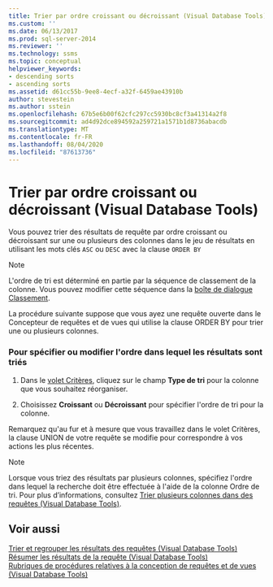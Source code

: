 ```yaml
---
title: Trier par ordre croissant ou décroissant (Visual Database Tools) | Microsoft Docs
ms.custom: ''
ms.date: 06/13/2017
ms.prod: sql-server-2014
ms.reviewer: ''
ms.technology: ssms
ms.topic: conceptual
helpviewer_keywords:
- descending sorts
- ascending sorts
ms.assetid: d61cc55b-9ee8-4ecf-a32f-6459ae43910b
author: stevestein
ms.author: sstein
ms.openlocfilehash: 67b5e6b00f62cfc297cc5930bc8cf3a41314a2f8
ms.sourcegitcommit: ad4d92dce894592a259721a1571b1d8736abacdb
ms.translationtype: MT
ms.contentlocale: fr-FR
ms.lasthandoff: 08/04/2020
ms.locfileid: "87613736"
---
```

# <a name="sort-in-ascending-or-descending-order-visual-database-tools"></a>Trier par ordre croissant ou décroissant (Visual Database Tools)
  Vous pouvez trier des résultats de requête par ordre croissant ou décroissant sur une ou plusieurs des colonnes dans le jeu de résultats en utilisant les mots clés `ASC` ou `DESC` avec la clause `ORDER BY`  
  
> [!NOTE]  
>  L'ordre de tri est déterminé en partie par la séquence de classement de la colonne. Vous pouvez modifier cette séquence dans la [boîte de dialogue Classement](visual-database-tools.md).  
  
 La procédure suivante suppose que vous ayez une requête ouverte dans le Concepteur de requêtes et de vues qui utilise la clause ORDER BY pour trier une ou plusieurs colonnes.  
  
### <a name="to-specify-or-change-the-order-in-which-results-are-sorted"></a>Pour spécifier ou modifier l'ordre dans lequel les résultats sont triés  
  
1.  Dans le [volet Critères](criteria-pane-visual-database-tools.md), cliquez sur le champ **Type de tri** pour la colonne que vous souhaitez réorganiser.  
  
2.  Choisissez **Croissant** ou **Décroissant** pour spécifier l'ordre de tri pour la colonne.  
  
 Remarquez qu'au fur et à mesure que vous travaillez dans le volet Critères, la clause UNION de votre requête se modifie pour correspondre à vos actions les plus récentes.  
  
> [!NOTE]  
>  Lorsque vous triez des résultats par plusieurs colonnes, spécifiez l'ordre dans lequel la recherche doit être effectuée à l'aide de la colonne Ordre de tri. Pour plus d’informations, consultez [Trier plusieurs colonnes dans des requêtes &#40;Visual Database Tools&#41;](sort-multiple-columns-in-queries-visual-database-tools.md).  
  
## <a name="see-also"></a>Voir aussi  
 [Trier et regrouper les résultats des requêtes &#40;Visual Database Tools&#41;](sort-and-group-query-results-visual-database-tools.md)   
 [Résumer les résultats de la requête &#40;Visual Database Tools&#41;](summarize-query-results-visual-database-tools.md)   
 [Rubriques de procédures relatives à la conception de requêtes et de vues &#40;Visual Database Tools&#41;](design-queries-and-views-how-to-topics-visual-database-tools.md)  
  
  
